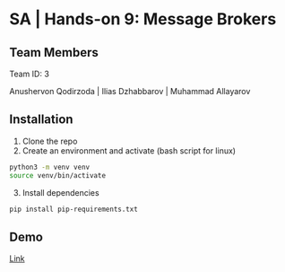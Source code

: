 # SA | Hands-on 9: Message Brokers

## Team Members

Team ID: 3

Anushervon Qodirzoda | Ilias Dzhabbarov  |  Muhammad Allayarov

## Installation

1. Clone the repo
2. Create an environment and activate (bash script for linux)
```bash
python3 -m venv venv
source venv/bin/activate
```
3. Install dependencies
```bash
pip install pip-requirements.txt
```

## Demo

[Link]()
